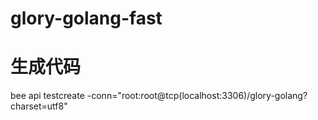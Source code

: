 # glory-golang-fast

# 生成代码
bee api testcreate -conn="root:root@tcp(localhost:3306)/glory-golang?charset=utf8"
